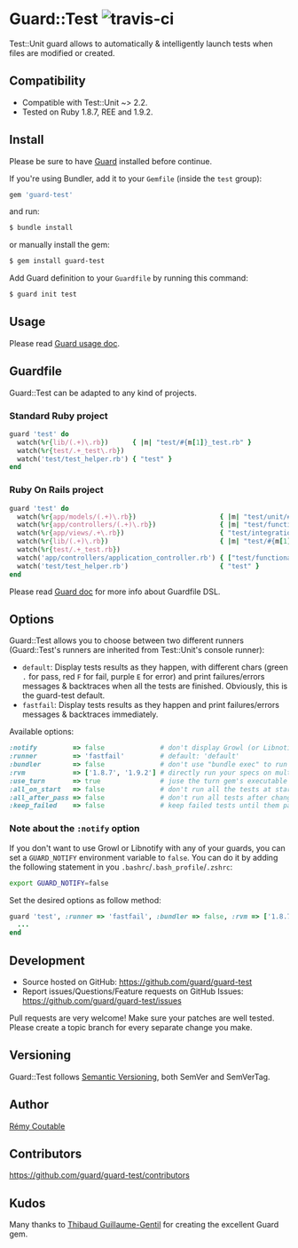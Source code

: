 # Guard::Test ![travis-ci](http://travis-ci.org/guard/guard-test.png)

Test::Unit guard allows to automatically & intelligently launch tests when files are modified or created.

## Compatibility

- Compatible with Test::Unit ~> 2.2.
- Tested on Ruby 1.8.7, REE and 1.9.2.

## Install

Please be sure to have [Guard](https://github.com/guard/guard) installed before continue.

If you're using Bundler, add it to your `Gemfile` (inside the `test` group):

```ruby
gem 'guard-test'
```

and run:

```bash
$ bundle install
```

or manually install the gem:

```bash
$ gem install guard-test
```

Add Guard definition to your `Guardfile` by running this command:

```bash
$ guard init test
```

## Usage

Please read [Guard usage doc](https://github.com/guard/guard#readme).

## Guardfile

Guard::Test can be adapted to any kind of projects.

### Standard Ruby project

```ruby
guard 'test' do
  watch(%r{lib/(.+)\.rb})      { |m| "test/#{m[1]}_test.rb" }
  watch(%r{test/.+_test\.rb})
  watch('test/test_helper.rb') { "test" }
end
```

### Ruby On Rails project

```ruby
guard 'test' do
  watch(%r{app/models/(.+)\.rb})                     { |m| "test/unit/#{m[1]}_test.rb" }
  watch(%r{app/controllers/(.+)\.rb})                { |m| "test/functional/#{m[1]}_test.rb" }
  watch(%r{app/views/.+\.rb})                        { "test/integration" }
  watch(%r{lib/(.+)\.rb})                            { |m| "test/#{m[1]}_test.rb" }
  watch(%r{test/.+_test.rb})
  watch('app/controllers/application_controller.rb') { ["test/functional", "test/integration"] }
  watch('test/test_helper.rb')                       { "test" }
end
```

Please read [Guard doc](https://github.com/guard/guard#readme) for more info about Guardfile DSL.

## Options

Guard::Test allows you to choose between two different runners (Guard::Test's runners are inherited from Test::Unit's console runner):

- `default`: Display tests results as they happen, with different chars (green `.` for pass, red `F` for fail, purple `E` for error) 
             and print failures/errors messages & backtraces when all the tests are finished. Obviously, this is the guard-test default.
- `fastfail`: Display tests results as they happen and print failures/errors messages & backtraces immediately.

Available options:

```ruby
:notify         => false              # don't display Growl (or Libnotify) notification after the specs are done running, default: true
:runner         => 'fastfail'         # default: 'default'
:bundler        => false              # don't use "bundle exec" to run the test command, default: true if a you have a Gemfile
:rvm            => ['1.8.7', '1.9.2'] # directly run your specs on multiple Rubies, default: nil
:use_turn       => true               # juse the turn gem's executable instead of ruby (no notification for the moment). default: false
:all_on_start   => false              # don't run all the tests at startup, default: true
:all_after_pass => false              # don't run all tests after changed tests pass, default: true
:keep_failed    => false              # keep failed tests until them pass, default: true
```

### Note about the `:notify` option

If you don't want to use Growl or Libnotify with any of your guards, you can set a `GUARD_NOTIFY` environment variable to `false`.
You can do it by adding the following statement in you `.bashrc`/`.bash_profile`/`.zshrc`:

```bash
export GUARD_NOTIFY=false
```

Set the desired options as follow method:

```ruby
guard 'test', :runner => 'fastfail', :bundler => false, :rvm => ['1.8.7', 'ree'] do
  ...
end
```

## Development

- Source hosted on GitHub: https://github.com/guard/guard-test
- Report issues/Questions/Feature requests on GitHub Issues: https://github.com/guard/guard-test/issues

Pull requests are very welcome!
Make sure your patches are well tested.
Please create a topic branch for every separate change you make.

## Versioning

Guard::Test follows [Semantic Versioning](http://semver.org), both SemVer and SemVerTag.

## Author

[Rémy Coutable](https://github.com/rymai)

## Contributors

https://github.com/guard/guard-test/contributors

## Kudos

Many thanks to [Thibaud Guillaume-Gentil](https://github.com/thibaudgg) for creating the excellent Guard gem.
